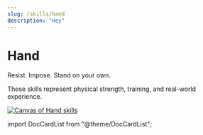```yaml
---
slug: /skills/hand
description: "Hey"
---
```


# Hand

Resist. Impose. Stand on your own.

These skills represent physical strength, training, and real-world experience.

[![Canvas of Hand skills](@site/static/canvas/Skills/Hand.png)](@site/static/canvas/Skills/Hand.png)

import DocCardList from "@theme/DocCardList";

<DocCardList />
